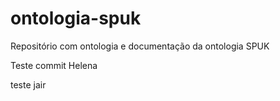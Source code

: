 ﻿# ontologia-spuk
Repositório com ontologia e documentação da ontologia SPUK

Teste commit Helena

teste jair
